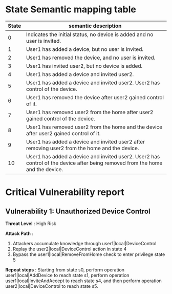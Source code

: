 # State Semantic mapping table
State | semantic description
-----|---------
0 | Indicates the initial status, no device is added and no user is invited.
1 | User1 has added a device, but no user is invited.
2 | User1 has removed the device, and no user is invited.
3 | User1 has invited user2, but no device is added.
4 | User1 has added a device and invited user2.
5 | User1 has added a device and invited user2. User2 has control of the device.
6 | User1 has removed the device after user2 gained control of it.
7 | User1 has removed user2 from the home after user2 gained control of the device.
8 | User1 has removed user2 from the home and the device after user2 gained control of it.
9 | User1 has added a device and invited user2 after removing user2 from the home and the device.
10 | User1 has added a device and invited user2. User2 has control of the device after being removed from the home and the device.

# Critical Vulnerability report
## Vulnerability 1: Unauthorized Device Control
**Threat Level** : High Risk

**Attack Path** :
1. Attackers accumulate knowledge through user1|local|DeviceControl
2. Replay the user2|local|DeviceControl action in state 4
3. Bypass the user1|local|RemoveFromHome check to enter privilege state 5

**Repeat steps** :
Starting from state s0, perform operation user1|local|AddDevice to reach state s1, perform operation user1|local|InviteAndAccept to reach state s4, and then perform operation user2|local|DeviceControl to reach state s5.